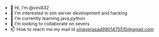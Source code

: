 - 👋 Hi, I’m @vini832
- 👀 I’m interested in sim server development and hacking
- 🌱 I’m currently learning java,python
- 💞️ I’m looking to collaborate on severs
- 📫 How to reach me.my mail id vinayprasad9901475510@gmail.com

<!---
vini832/vini832 is a ✨ special ✨ repository because its `README.md` (this file) appears on your GitHub profile.
You can click the Preview link to take a look at your changes.
--->
